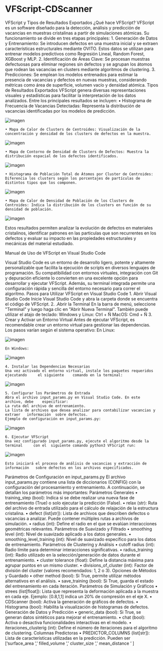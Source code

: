 # VFScript-CDScanner

VFScript y Tipos de Resultados Exportados
¿Qué hace VFScript?
VFScript es un software diseñado para la detección, análisis y predicción de vacancias en muestras cristalinas a partir de simulaciones atómicas. Su funcionamiento se divide en tres etapas principales:
    1. Generación de Datos y Entrenamiento: Se introducen defectos en una muestra inicial y se extraen características estructurales mediante OVITO. Estos datos se utilizan para entrenar modelos predictivos como Regresión Lineal, Random Forest, XGBoost y MLP.
    2. Identificación de Áreas Clave: Se procesan muestras defectuosas para eliminar regiones sin defectos y se agrupan los átomos que rodean las vacancias en clusters mediante algoritmos de clustering.
    3. Predicciones: Se emplean los modelos entrenados para estimar la presencia de vacancias y defectos en nuevas muestras, considerando métricas como área de superficie, volumen vacío y densidad atómica.
Tipos de Resultados Exportados
VFScript genera diversas representaciones visuales y estadísticas para facilitar la interpretación de los datos analizados. Entre los principales resultados se incluyen:
    • Histograma de Frecuencia de Vacancias Detectadas: Representa la distribución de vacancias identificadas por los modelos de predicción.




![imagen](https://github.com/user-attachments/assets/088749a5-de96-44eb-9245-a32a0dfd2cea)



      
    • Mapa de Calor de Clusters de Centroides: Visualización de la concentración y densidad de los clusters de defectos en la muestra.

![imagen](https://github.com/user-attachments/assets/57eae3ac-ad85-46ca-b870-d6bd01e040e8)









    • Mapa de Contorno de Densidad de Clusters de Defectos: Muestra la distribución espacial de los defectos identificados.


![imagen](https://github.com/user-attachments/assets/7a71c396-d5c7-4c04-b0f5-82bffcfc059d)

    • Histograma de Población Total de Átomos por Cluster de Centroides: Diferencia los clusters según los porcentajes de partículas de distintos tipos que los componen.


![imagen](https://github.com/user-attachments/assets/08cfc354-d39a-491d-898f-18de1ce6ebd5)





    • Mapa de Calor de Densidad de Población de los Clusters de Centroides: Indica la distribución de los clusters en función de su densidad de población.

![imagen](https://github.com/user-attachments/assets/b34b1c5e-1252-4804-8199-958bfd3aa0c2)





Estos resultados permiten analizar la evolución de defectos en materiales cristalinos, identificar patrones en las particulas que son recurrentes en los defectos  y evaluar su impacto en las propiedades estructurales y mecánicas del material estudiado.



Manual de Uso de VFScript en Visual Studio Code

Visual Studio Code es un entorno de desarrollo ligero, potente y altamente personalizable que facilita la ejecución de scripts en diversos lenguajes de programación. Su compatibilidad con entornos virtuales, integración con Git y depuración eficiente lo convierten en una excelente opción para desarrollar y ejecutar VFScript. Además, su terminal integrada permite una configuración rápida y sencilla del entorno necesario para correr el algoritmo.
Pasos para Utilizar VFScript en Visual Studio Code
	1. Abrir Visual Studio Code
		Inicie Visual Studio Code y abra la carpeta donde se encuentra el código 		de VFScript.
	2. .Abrir la Terminal
	En la barra de menú, seleccione "Terminal" y luego haga clic en "Abrir Nueva 	Terminal". También puede utilizar el atajo de teclado:
	Windows y Linux: Ctrl + Ñ
	MacOS: Cmd + Ñ
	3. Crear y Activar un Entorno Virtual
	Antes de ejecutar VFScript, es recomendable crear un entorno virtual para 	gestionar las  dependencias. Los pasos varían según el sistema operativo:
	En Linux:

![imagen](https://github.com/user-attachments/assets/e8e365e1-66cc-427d-8e59-fb529da3944e)



	En Windows:
	
![imagen](https://github.com/user-attachments/assets/ea015f68-a033-4427-bff5-d22f0f110fed)


	
	4. Instalar las Dependencias Necesarias
	Una vez activado el entorno virtual, instale los paquetes requeridos ejecutando 	el siguiente 	comando en la terminal:

![imagen](https://github.com/user-attachments/assets/e530049a-a214-4328-a285-de564a1f1c95)

	5. Configurar los Parámetros de Entrada
	Abra el archivo input_params.py en Visual Studio Code. En este archivo, debe 	especificar:
	La ruta del archivo de entrenamiento.
	La lista de archivos que desea analizar para contabilizar vacancias y extraer 	información  sobre defectos.
	Ejemplo de configuración en input_params.py:
 ![imagen](https://github.com/user-attachments/assets/c1fec7df-05d7-4d15-96ba-526bd07eebea)




	6. Ejecutar VFScript
	Una vez configurado input_params.py, ejecute el algoritmo desde la terminal 	con el  siguiente comando python3 VFScript run:
	
![imagen](https://github.com/user-attachments/assets/0d6e440c-2c13-4e75-ad2a-aa40c2a5bf12)



	Esto iniciará el proceso de análisis de vacancias y extracción de información 	sobre defectos en los archivos especificados.








Parámetros de Configuración en input_params.py
El archivo input_params.py contiene una lista de diccionarios (CONFIG) con la configuración del procesamiento y entrenamiento. A continuación, se detallan los parámetros más importantes:
Parámetros Generales
    • training_step (bool): Indica si se debe realizar una nueva fase de entrenamiento (True) o solo ejecutar la predicción (False).
    • relax (str): Ruta del archivo de entrada utilizado para el cálculo de relajación de la estructura cristalina.
    • defect (list[str]): Lista de archivos que describen defectos o vacancias a analizar. Puede contener múltiples rutas a archivos de simulación.
    • radius (int): Define el radio en el que se evalúan interacciones geométricas relevantes.
Parámetros de Suavizado y Filtrado
    • smoothing level (int): Nivel de suavizado aplicado a los datos generales.
    • smoothing_level_training (int): Nivel de suavizado específico para los datos de entrenamiento.
Parámetros de Clustering y Análisis
    • cutoff radius (int): Radio límite para determinar interacciones significativas.
    • radius_training (int): Radio utilizado en la selección/generación de datos durante el entrenamiento.
    • cluster tolerance (float): Define la distancia máxima para agrupar puntos en un mismo cluster.
    • divisions_of_cluster (int): Factor de división del cluster (valores recomendados: 1, 2 o 3).
Opciones de Métodos y Guardado
    • other method (bool): Si True, permite utilizar métodos alternativos en el análisis.
    • save_training (bool): Si True, guarda el estado del entrenamiento en cada iteración.
Parámetros de Simulación y Gráficos
    • strees (list[float]): Lista que representa la deformación aplicada a la muestra en cada eje. Ejemplo: [0.8,1,1] indica un 20% de compresión en el eje X.
    • CDScanner (bool): Activa la generación de gráficos de defectos.
    • Histograma (bool): Habilita la visualización de histogramas de defectos.
Generación de Datos y Predicción
    • generic_data (bool): Si True, se generan datos sintéticos para mejorar el entrenamiento.
    • chat (bool): Activa o desactiva funcionalidades interactivas en el modelo.
    • iteraciones_clusterig (int): Define el número de iteraciones para el algoritmo de clustering.
Columnas Predictoras
    • PREDICTOR_COLUMNS (list[str]): Lista de características utilizadas en la predicción. Pueden ser [‘surface_area ’,’ filled_volume ’,’ cluster_size ’,’ mean_distance ’  ]



